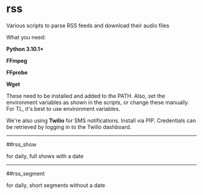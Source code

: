 # rss

Various scripts to parse RSS feeds and download their audio files

What you need:

**Python 3.10.1+**

**FFmpeg**

**FFprobe**

**Wget**

These need to be installed and added to the PATH.
Also, set the environment variables as shown in the scripts, or change these manually.
For TL, it's best to use environment variables.

We're also using **Twilio** for SMS notifications. Install via PIP.
Credentials can be retrieved by logging in to the Twilio dashboard.

-----
##rss_show 

for daily, full shows with a date

-----
##rss_segment 

for daily, short segments without a date
 
